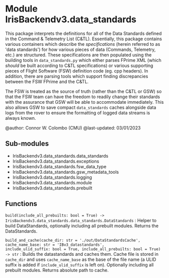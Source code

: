 Module IrisBackendv3.data_standards
===================================
This package interprets the definitions for all of the Data Standards defined in 
the Command & Telemetry List (C&TL). Essentially, this package contains various 
containers which describe the *specifications* (herein referred to as 
'data standards') for how various pieces of data (Commands, Telemetry, etc.) are 
structured. These specifications are then populated using the building tools in 
`data_standards.py` which either parses FPrime XML (which *should* be built 
according to C&TL specifications) or various supporting pieces of Flight 
Software (FSW) definition code (eg. cpp headers). In addition, there are parsing 
tools which support finding discrepancies between the FSW FPrime and the C&TL.

The FSW is treated as the source of truth (rather than the C&TL or GSW) so that 
the FSW team can have the freedom to readily change their standards with the 
assurance that GSW will be able to accommodate immediately. This also allows GSW 
to save compact `data_standards` caches alongside data logs from the rover to 
ensure the formatting of logged data streams is always known.

@author: Connor W. Colombo (CMU)
@last-updated: 03/01/2023

Sub-modules
-----------
* IrisBackendv3.data_standards.data_standards
* IrisBackendv3.data_standards.exceptions
* IrisBackendv3.data_standards.fsw_data_type
* IrisBackendv3.data_standards.gsw_metadata_tools
* IrisBackendv3.data_standards.logging
* IrisBackendv3.data_standards.module
* IrisBackendv3.data_standards.prebuilt

Functions
---------

    
`build(include_all_prebuilts: bool = True) ‑> IrisBackendv3.data_standards.data_standards.DataStandards`
:   Helper to build DataStandards, optionally including all prebuilt
    modules. Returns the DataStandards.

    
`build_and_cache(cache_dir: str = './out/DataStandardsCache', cache_name_base: str = 'IBv3_datastandards', include_ulid_suffix: bool = True, include_all_prebuilts: bool = True) ‑> str`
:   Builds the datastandards and caches them.
    Cache file is stored in `cache_dir` and uses `cache_name_base` as the base
    of the file name (a ULID suffix is added if `include_ulid_suffix` is left
    on).
    Optionally including all prebuilt modules.
    Returns absolute path to cache.